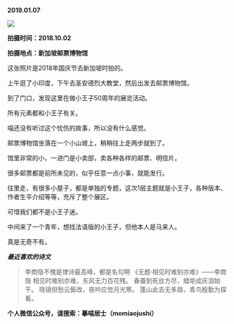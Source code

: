 
          
            
**2019.01.07**



![](//upload-images.jianshu.io/upload_images/51001-1b50e946e45c9ba2.jpg)




**拍摄时间：2018.10.02**

**拍摄地点：新加坡邮票博物馆**

这张照片是2018年国庆节去新加坡时拍的。

上午逛了小印度，下午去圣安德烈大教堂，然后出发去邮票博物馆。

到了门口，发现这里在做小王子50周年的展览活动。

所有元素都和小王子有关。

喵还没有听过这个忧伤的故事，所以没有什么感觉。

邮票博物馆坐落在一个小山坡上，稍稍往上走两步就到了。

馆里非常的小，一进门是小卖部，卖各种各样的邮票、明信片。

很多邮票都是前所未见的，似乎任意一点小事，就能发行。

往里走，有很多小屋子，都是单独的专题，这次1层主题就是小王子，各种版本、作者生平介绍等等，充斥了整个展区。

可惜我们都不是小王子迷。

中间来了一个青年，想找法语版的小王子，但他本人是马来人。

真是无奇不有。


***最近喜欢的诗文***
>李商隐不愧是律诗最高峰，都是名句啊
《无题·相见时难别亦难》——李商隐
相见时难别亦难，东风无力百花残。
春蚕到死丝方尽，蜡炬成灰泪始干。
晓镜但愁云鬓改，夜吟应觉月光寒。
蓬山此去无多路，青鸟殷勤为探看。




**个人微信公众号，请搜索：摹喵居士（momiaojushi）**

          
        